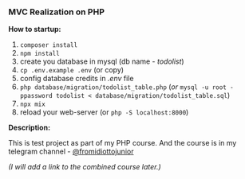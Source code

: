 ### MVC Realization on PHP

**How to startup:**
1. `composer install`
2. `npm install`
3. create you database in mysql (db name - *todolist*)
4. `cp .env.example .env` (or copy)
5. config database credits in *.env* file
6. `php database/migration/todolist_table.php` 
   (*or* `mysql -u root -ppassword todolist < database/migration/todolist_table.sql`)
7. `npx mix`
8. reload your web-server (or `php -S localhost:8000`)

**Description:**

This is test project as part of my PHP course. And the course is in my telegram channel - [@fromidiottojunior](https://t.me/fromidiottojunior)

*(I will add a link to the combined course later.)*
